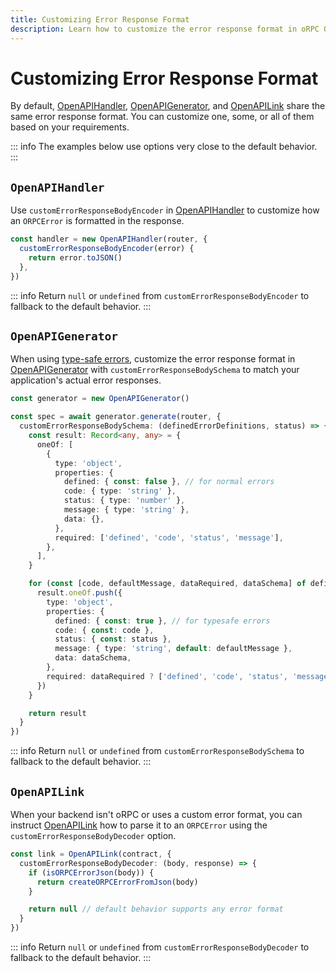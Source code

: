 ```yaml
---
title: Customizing Error Response Format
description: Learn how to customize the error response format in oRPC OpenAPI to match your application's requirements and improve client compatibility.
---
```


# Customizing Error Response Format

By default, [OpenAPIHandler](/docs/openapi/openapi-handler), [OpenAPIGenerator](/docs/openapi/openapi-specification), and [OpenAPILink](/docs/openapi/client/openapi-link) share the same error response format. You can customize one, some, or all of them based on your requirements.

::: info
The examples below use options very close to the default behavior.
:::

## `OpenAPIHandler`

Use `customErrorResponseBodyEncoder` in [OpenAPIHandler](/docs/openapi/openapi-handler) to customize how an `ORPCError` is formatted in the response.

```ts
const handler = new OpenAPIHandler(router, {
  customErrorResponseBodyEncoder(error) {
    return error.toJSON()
  },
})
```

::: info
Return `null` or `undefined` from `customErrorResponseBodyEncoder` to fallback to the default behavior.
:::

## `OpenAPIGenerator`

When using [type-safe errors](/docs/error-handling#type‐safe-error-handling), customize the error response format in [OpenAPIGenerator](/docs/openapi/openapi-specification) with `customErrorResponseBodySchema` to match your application's actual error responses.

```ts
const generator = new OpenAPIGenerator()

const spec = await generator.generate(router, {
  customErrorResponseBodySchema: (definedErrorDefinitions, status) => {
    const result: Record<any, any> = {
      oneOf: [
        {
          type: 'object',
          properties: {
            defined: { const: false }, // for normal errors
            code: { type: 'string' },
            status: { type: 'number' },
            message: { type: 'string' },
            data: {},
          },
          required: ['defined', 'code', 'status', 'message'],
        },
      ],
    }

    for (const [code, defaultMessage, dataRequired, dataSchema] of definedErrorDefinitions) {
      result.oneOf.push({
        type: 'object',
        properties: {
          defined: { const: true }, // for typesafe errors
          code: { const: code },
          status: { const: status },
          message: { type: 'string', default: defaultMessage },
          data: dataSchema,
        },
        required: dataRequired ? ['defined', 'code', 'status', 'message', 'data'] : ['defined', 'code', 'status', 'message'],
      })
    }

    return result
  }
})
```

::: info
Return `null` or `undefined` from `customErrorResponseBodySchema` to fallback to the default behavior.
:::

## `OpenAPILink`

When your backend isn't oRPC or uses a custom error format, you can instruct [OpenAPILink](/docs/openapi/client/openapi-link) how to parse it to an `ORPCError` using the `customErrorResponseBodyDecoder` option.

```ts
const link = OpenAPILink(contract, {
  customErrorResponseBodyDecoder: (body, response) => {
    if (isORPCErrorJson(body)) {
      return createORPCErrorFromJson(body)
    }

    return null // default behavior supports any error format
  }
})
```

::: info
Return `null` or `undefined` from `customErrorResponseBodyDecoder` to fallback to the default behavior.
:::
